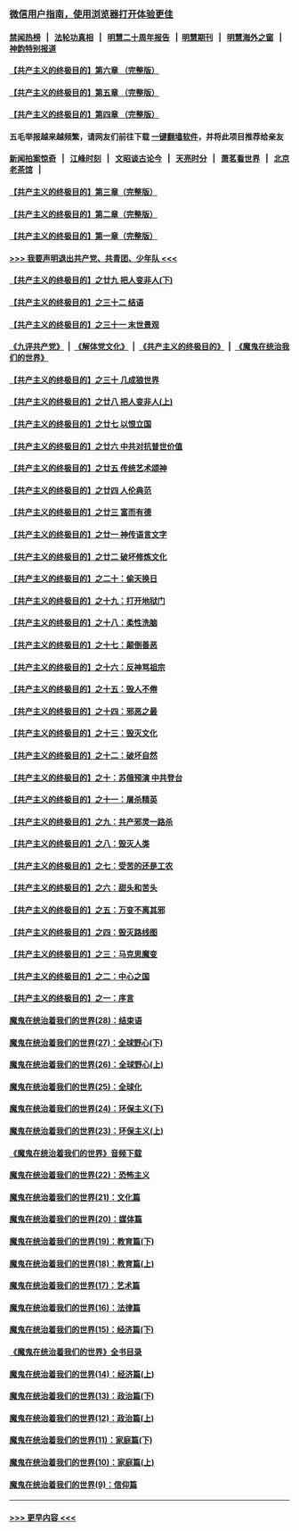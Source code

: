 ### [微信用户指南，使用浏览器打开体验更佳](https://github.com/gfw-breaker/banned-news1/blob/master/indexes/wechat-guide.md?t=0)
#### [禁闻热榜](热点新闻.md?t=0)  &nbsp;&nbsp;|&nbsp;&nbsp; [法轮功真相](https://github.com/gfw-breaker/truth/blob/master/README.md?t=0) &nbsp;&nbsp;|&nbsp;&nbsp; [明慧二十周年报告](https://github.com/gfw-breaker/mh-reports/blob/master/README.md?t=0) &nbsp;&nbsp;|&nbsp;&nbsp;[明慧期刊](https://github.com/gfw-breaker/mh-qikan) &nbsp;&nbsp;|&nbsp;&nbsp; [明慧海外之窗](https://github.com/gfw-breaker/mh-news/blob/master/README.md?t=0) &nbsp;&nbsp;|&nbsp;&nbsp; [神韵特别报道](https://github.com/gfw-breaker/mh-news/blob/master/shenyun.md?t=0)
#### [【共产主义的终极目的】第六章 （完整版）](../pages/nsc422/n11428913.md?t=02081211) 
#### [【共产主义的终极目的】第五章 （完整版）](../pages/nsc422/n11428912.md?t=02081211) 
#### [【共产主义的终极目的】第四章 （完整版）](../pages/nsc422/n11428907.md?t=02081211) 
#### 五毛举报越来越频繁，请网友们前往下载 [一键翻墙软件](https://github.com/gfw-breaker/ssr-accounts)，并将此项目推荐给亲友
#### [新闻拍案惊奇](https://github.com/gfw-breaker/banned-news1/blob/master/pages/link4.md) &nbsp;&nbsp;|&nbsp;&nbsp; [江峰时刻](https://github.com/gfw-breaker/banned-news1/blob/master/pages/link4.md) &nbsp;&nbsp;|&nbsp;&nbsp; [文昭谈古论今](https://github.com/gfw-breaker/banned-news1/blob/master/pages/link4.md) &nbsp;&nbsp;|&nbsp;&nbsp; [天亮时分](https://github.com/gfw-breaker/banned-news1/blob/master/pages/link4.md) &nbsp;&nbsp;|&nbsp;&nbsp; [萧茗看世界](https://github.com/gfw-breaker/banned-news1/blob/master/pages/link4.md) &nbsp;&nbsp;|&nbsp;&nbsp; [北京老茶馆](https://github.com/gfw-breaker/banned-news1/blob/master/pages/link4.md) &nbsp;&nbsp;|&nbsp;&nbsp; 
#### [【共产主义的终极目的】第三章（完整版）](../pages/nsc422/n11428848.md?t=02081211) 
#### [【共产主义的终极目的】第二章（完整版）](../pages/nsc422/n11428831.md?t=02081211) 
#### [【共产主义的终极目的】第一章（完整版）](../pages/nsc422/n11417651.md?t=02081211) 
#### [>>> 我要声明退出共产党、共青团、少年队 <<<](https://github.com/begood0513/goodnews/blob/master/quit/letter.md) 
#### [【共产主义的终极目的】之廿九 把人变非人(下)](../pages/nsc422/n11344140.md?t=02081211) 
#### [【共产主义的终极目的】之三十二 结语](../pages/nsc422/n11360535.md?t=02081211) 
#### [【共产主义的终极目的】之三十一 末世景观](../pages/nsc422/n11351129.md?t=02081211) 
#### [《九评共产党》](https://github.com/begood0513/9ping.md/blob/master/README.md) &nbsp;|&nbsp; [《解体党文化》](../../../../jtdwh.md/blob/master/README.md)  &nbsp;|&nbsp; [《共产主义的终极目的》](../../../../gczydzjmd.md/blob/master/README.md) &nbsp;|&nbsp; [《魔鬼在统治我们的世界》](../../../../mgztzwmdsj.md/blob/master/README.md) 
#### [【共产主义的终极目的】之三十 几成狼世界](../pages/nsc422/n11348280.md?t=02081211) 
#### [【共产主义的终极目的】之廿八 把人变非人(上)](../pages/nsc422/n11340492.md?t=02081211) 
#### [【共产主义的终极目的】之廿七 以恨立国](../pages/nsc422/n11336944.md?t=02081211) 
#### [【共产主义的终极目的】之廿六 中共对抗普世价值](../pages/nsc422/n11324785.md?t=02081211) 
#### [【共产主义的终极目的】之廿五 传统艺术颂神](../pages/nsc422/n11296396.md?t=02081211) 
#### [【共产主义的终极目的】之廿四 人伦典范](../pages/nsc422/n11296397.md?t=02081211) 
#### [【共产主义的终极目的】之廿三 富而有德](../pages/nsc422/n11283598.md?t=02081211) 
#### [【共产主义的终极目的】之廿一 神传语言文字](../pages/nsc422/n11263265.md?t=02081211) 
#### [【共产主义的终极目的】之廿二 破坏修炼文化](../pages/nsc422/n11245728.md?t=02081211) 
#### [【共产主义的终极目的】之二十：偷天换日](../pages/nsc422/n11238846.md?t=02081211) 
#### [【共产主义的终极目的】之十九：打开地狱门](../pages/nsc422/n11206376.md?t=02081211) 
#### [【共产主义的终极目的】之十八：柔性洗脑](../pages/nsc422/n11199994.md?t=02081211) 
#### [【共产主义的终极目的】之十七：颠倒善恶](../pages/nsc422/n11179782.md?t=02081211) 
#### [【共产主义的终极目的】之十六：反神骂祖宗](../pages/nsc422/n11166798.md?t=02081211) 
#### [【共产主义的终极目的】之十五：毁人不倦](../pages/nsc422/n11166792.md?t=02081211) 
#### [【共产主义的终极目的】之十四：邪恶之最](../pages/nsc422/n11150249.md?t=02081211) 
#### [【共产主义的终极目的】之十三：毁灭文化](../pages/nsc422/n11135227.md?t=02081211) 
#### [【共产主义的终极目的】之十二：破坏自然](../pages/nsc422/n11135214.md?t=02081211) 
#### [【共产主义的终极目的】之十：苏俄预演 中共登台](../pages/nsc422/n11118424.md?t=02081211) 
#### [【共产主义的终极目的】之十一：屠杀精英](../pages/nsc422/n11118442.md?t=02081211) 
#### [【共产主义的终极目的】之九：共产邪灵一路杀](../pages/nsc422/n11114139.md?t=02081211) 
#### [【共产主义的终极目的】之八：毁灭人类](../pages/nsc422/n11108503.md?t=02081211) 
#### [【共产主义的终极目的】之七：受苦的还是工农](../pages/nsc422/n11101809.md?t=02081211) 
#### [【共产主义的终极目的】之六：甜头和苦头](../pages/nsc422/n11096971.md?t=02081211) 
#### [【共产主义的终极目的】之五：万变不离其邪](../pages/nsc422/n11091285.md?t=02081211) 
#### [【共产主义的终极目的】之四：毁灭路线图](../pages/nsc422/n11086284.md?t=02081211) 
#### [【共产主义的终极目的】之三：马克思魔变](../pages/nsc422/n11061941.md?t=02081211) 
#### [【共产主义的终极目的】之二：中心之国](../pages/nsc422/n11047728.md?t=02081211) 
#### [【共产主义的终极目的】之一：序言](../pages/nsc422/n11086077.md?t=02081211) 
#### [魔鬼在统治着我们的世界(28)：结束语](../pages/nsc422/n10936246.md?t=02081211) 
#### [魔鬼在统治着我们的世界(27)：全球野心(下)](../pages/nsc422/n10928319.md?t=02081211) 
#### [魔鬼在统治着我们的世界(26)：全球野心(上)](../pages/nsc422/n10900318.md?t=02081211) 
#### [魔鬼在统治着我们的世界(25)：全球化](../pages/nsc422/n10788205.md?t=02081211) 
#### [魔鬼在统治着我们的世界(24)：环保主义(下)](../pages/nsc422/n10695307.md?t=02081211) 
#### [魔鬼在统治着我们的世界(23)：环保主义(上)](../pages/nsc422/n10688613.md?t=02081211) 
#### [《魔鬼在统治着我们的世界》音频下载](../pages/nsc422/n10635553.md?t=02081211) 
#### [魔鬼在统治着我们的世界(22)：恐怖主义](../pages/nsc422/n10614727.md?t=02081211) 
#### [魔鬼在统治着我们的世界(21)：文化篇](../pages/nsc422/n10597706.md?t=02081211) 
#### [魔鬼在统治着我们的世界(20)：媒体篇](../pages/nsc422/n10586579.md?t=02081211) 
#### [魔鬼在统治着我们的世界(19)：教育篇(下)](../pages/nsc422/n10564808.md?t=02081211) 
#### [魔鬼在统治着我们的世界(18)：教育篇(上)](../pages/nsc422/n10526970.md?t=02081211) 
#### [魔鬼在统治着我们的世界(17)：艺术篇](../pages/nsc422/n10499093.md?t=02081211) 
#### [魔鬼在统治着我们的世界(16)：法律篇](../pages/nsc422/n10485969.md?t=02081211) 
#### [魔鬼在统治着我们的世界(15)：经济篇(下)](../pages/nsc422/n10469975.md?t=02081211) 
#### [《魔鬼在统治着我们的世界》全书目录](../pages/nsc422/n10464261.md?t=02081211) 
#### [魔鬼在统治着我们的世界(14)：经济篇(上)](../pages/nsc422/n10457370.md?t=02081211) 
#### [魔鬼在统治着我们的世界(13)：政治篇(下)](../pages/nsc422/n10448270.md?t=02081211) 
#### [魔鬼在统治着我们的世界(12)：政治篇(上)](../pages/nsc422/n10444576.md?t=02081211) 
#### [魔鬼在统治着我们的世界(11)：家庭篇(下)](../pages/nsc422/n10440961.md?t=02081211) 
#### [魔鬼在统治着我们的世界(10)：家庭篇(上)](../pages/nsc422/n10435448.md?t=02081211) 
#### [魔鬼在统治着我们的世界(9)：信仰篇](../pages/nsc422/n10432159.md?t=02081211) 

----
#### [ >>> 更早内容 <<< ](../indexes/nsc422-earlier.md)
